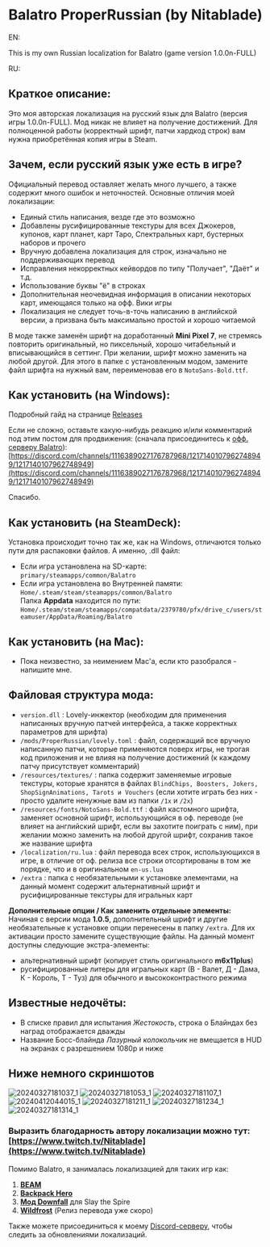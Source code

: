 # Balatro ProperRussian (by Nitablade)
EN:

This is my own Russian localization for Balatro (game version 1.0.0n-FULL)

RU:
## Краткое описание:
Это моя авторская локализация на русский язык для Balatro (версия игры 1.0.0n-FULL). Мод никак не влияет на получение достижений. 
Для полноценной работы (корректный шрифт, патчи хардкод строк) вам нужна приобретённая копия игры в Steam.

## Зачем, если русский язык уже есть в игре?

Официальный перевод оставляет желать много лучшего, а также содержит много ошибок и неточностей. Основные отличия моей локализации:

- Единый стиль написания, везде где это возможно
- Добавлены русифицированные текстуры для всех Джокеров, купонов, карт планет, карт Таро, Спектральных карт, бустерных наборов и прочего
- Вручную добавлена локализация для строк, изначально не поддерживающих перевод
- Исправления некорректных кейвордов по типу "Получает", "Даёт" и т.д.
- Использование буквы "ё" в строках
- Дополнительная неочевидная информация в описании некоторых карт, имеющаяся только на офф. Вики игры
- Локализация не следует точь-в-точь написанию в английской версии, а призвана быть максимально простой и хорошо читаемой

В моде также заменён шрифт на доработанный **Mini Pixel 7**, не стремясь повторить оригинальный, но пиксельный, хорошо читабельный и вписывающийся в сеттинг. При желании, шрифт можно заменить на любой другой. Для этого в папке с установленным модом, замените файл шрифта на нужный вам, переименовав его в ```NotoSans-Bold.ttf```.

## Как установить (на Windows):
Подробный гайд на странице [Releases](https://github.com/Nitablade/Balatro_ProperRussian/releases)

Если не сложно, оставьте какую-нибудь реакцию и/или комментарий под этим постом для продвижения: (сначала присоединитесь к [офф. серверу Balatro](https://discord.gg/cbbuVAU9)): [https://discord.com/channels/1116389027176787968/1217140107962748949/1217140107962748949](https://discord.com/channels/1116389027176787968/1217140107962748949/1217140107962748949)

Спасибо.

## Как установить (на SteamDeck):
Установка происходит точно так же, как на Windows, отличаются только пути для распаковки файлов. А именно, .dll файл:
- Если игра установлена на SD-карте: ```primary/steamapps/common/Balatro```
- Если игра установлена во Внутренней памяти: ```Home/.steam/steam/steamapps/common/Balatro```  
Папка **Appdata** находится по пути: ```Home/.steam/steam/steamapps/compatdata/2379780/pfx/drive_c/users/steamuser/AppData/Roaming/Balatro```

## Как установить (на Mac):
- Пока неизвестно, за неимением Mac'а, если кто разобрался - напишите мне.

## Файловая структура мода:
- ```version.dll``` : Lovely-инжектор (необходим для применения написанных вручную патчей интерфейса, а также корректных параметров для шрифта)
- ```/mods/ProperRussian/lovely.toml``` : файл, содержащий все вручную написанную патчи, которые применяются поверх игры, не трогая код приложения и не влияя на получение достижений (к каждому патчу присутствует комментарий)
- ```/resources/textures/``` : папка содержит заменяемые игровые текстуры, которые хранятся в файлах ```BlindChips, Boosters, Jokers, ShopSignAnimations, Tarots и Vouchers``` (если хотите играть без них - просто удалите ненужные вам из папки ```/1x``` и ```/2x```)
- ```/resources/fonts/NotoSans-Bold.ttf``` : файл кастомного шрифта, заменяет основной шрифт, использующийся в оф. переводе (не влияет на английский шрифт, если вы захотите поиграть с ним), при желании можно заменить на любой другой шрифт, сохранив такое же название шрифта
- ```/localization/ru.lua``` : файл перевода всех строк, использующихся в игре, в отличие от оф. релиза все строки отсортированы в том же порядке, что и в оригинальном ```en-us.lua```
- ```/extra``` : папка с необязательными к установке элементами, на данный момент содержит альтернативный шрифт и русифицированные текстуры для игральных карт

**Дополнительные опции / Как заменить отдельные элементы:**
Начиная с версии мода **1.0.5**, дополнительный шрифт и другие необязательные к установке опции перенесены в папку ```/extra```. Для их активации просто замените существующие файлы. На данный момент доступны следующие экстра-элементы:
- альтернативный шрифт (копирует стиль оригинального **m6x11plus**)
- русифицированные литеры для игральных карт (В - Валет, Д - Дама, К - Король, Т - Туз) для обычного и высококонтрастного режима

## Известные недочёты:
- В списке правил для испытания *Жестокость*, строка о Блайндах без наград отображается дважды
- Название Босс-блайнда *Лазурный колокольчик* не вмещается в HUD на экранах с разрешением 1080р и ниже

## Ниже немного скриншотов
![20240327181037_1](https://github.com/Nitablade/Balatro_ProperRussian/assets/109508685/749be51a-b923-4833-909f-ae2f6607dafb)
![20240327181053_1](https://github.com/Nitablade/Balatro_ProperRussian/assets/109508685/f42e2473-44a9-42c3-83ce-ac0c292c0ab0)
![20240327181107_1](https://github.com/Nitablade/Balatro_ProperRussian/assets/109508685/ba86b08e-e3dc-4fa1-895a-784e33dd32e8)
![20240412044015_1](https://github.com/Nitablade/Balatro_ProperRussian/assets/109508685/d0c9fda3-6549-436d-abbd-0533c801d2d5)
![20240327181211_1](https://github.com/Nitablade/Balatro_ProperRussian/assets/109508685/29c19d05-456c-4ce9-94bc-d9c7133fcd76)
![20240327181234_1](https://github.com/Nitablade/Balatro_ProperRussian/assets/109508685/d48b1cdf-ddbc-4f5f-b838-fc087bc46b6a)
![20240327181314_1](https://github.com/Nitablade/Balatro_ProperRussian/assets/109508685/23ee7f4a-21c3-40d2-a853-b5438f2c7f91)

### Выразить благодарность автору локализации можно тут: [https://www.twitch.tv/Nitablade](https://www.twitch.tv/Nitablade)

Помимо Balatro, я занималась локализацией для таких игр как:
1) [**BEAM**](https://store.steampowered.com/app/1067430/Beam/)
2) [**Backpack Hero**](https://store.steampowered.com/app/1970580/Backpack_Hero/)
3) [**Мод Downfall**](https://steamcommunity.com/sharedfiles/filedetails/?id=1610056683&searchtext=Downfall) для Slay the Spire
4) [**Wildfrost**](https://store.steampowered.com/app/1811990/Wildfrost/) (Релиз перевода уже скоро)

Также можете присоединиться к моему [Discord-серверу](https://discord.gg/zFAGDn6QMs), чтобы следить за обновлениями локализаций.

